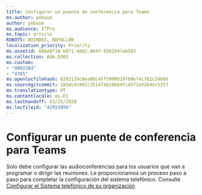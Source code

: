 ```yaml
---
title: Configurar un puente de conferencia para Teams
ms.author: pebaum
author: pebaum
ms.audience: ITPro
ms.topic: article
ROBOTS: NOINDEX, NOFOLLOW
localization_priority: Priority
ms.assetid: 686e8f18-b871-4dd2-864f-8562947ab583
ms.collection: Adm_O365
ms.custom:
- "9002264"
- "4385"
ms.openlocfilehash: 6282139c8ea88c45f5990019fb9ef4cf62c34b66
ms.sourcegitcommit: 183dc4c002c151474628b6d7c4571a5264dc5257
ms.translationtype: HT
ms.contentlocale: es-ES
ms.lasthandoff: 03/25/2020
ms.locfileid: "42953956"
---
```

# <a name="set-up-a-conferencing-bridge-for-teams"></a>Configurar un puente de conferencia para Teams

Solo debe configurar las audioconferencias para los usuarios que van a programar o dirigir las reuniones. Le proporcionamos un proceso paso a paso para completar la configuración del sistema telefónico. Consulte [Configurar el Sistema telefónico de su organización](https://docs.microsoft.com/MicrosoftTeams/phone-number-calling-plans/port-order-overview)
